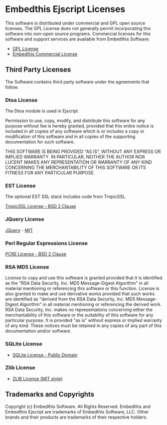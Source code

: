 Embedthis Ejscript Licenses
===

This software is distributed under commercial and GPL open source licenses.
The GPL License does not generally permit incorporating this software into
non-open source programs. Commercial licenses for this software and support
services are available from Embedthis Software.

* [GPL License](http://www.gnu.org/licenses/gpl-2.0.html)
* [Embedthis Commercial License](https://embedthis.com/licensing/)

Third Party Licenses
---

The Software contains third party software under the agreements that follow.

###  Dtoa License

The Dtoa module is used in Ejscript.

Permission to use, copy, modify, and distribute this software for any purpose 
without fee is hereby granted, provided that this entire notice is included 
in all copies of any software which is or includes a copy or modification of 
this software and in all copies of the supporting documentation for such 
software.

THIS SOFTWARE IS BEING PROVIDED "AS IS", WITHOUT ANY EXPRESS OR IMPLIED 
WARRANTY. IN PARTICULAR, NEITHER THE AUTHOR NOR LUCENT MAKES ANY REPRESENTATION
OR WARRANTY OF ANY KIND CONCERNING THE MERCHANTABILITY OF THIS SOFTWARE OR ITS 
FITNESS FOR ANY PARTICULAR PURPOSE.

### EST License

The optional EST SSL stack includes code from TropicSSL.

[TropicSSL License - BSD 2 Clause](http://opensource.org/licenses/BSD-2-Clause)


### JQuery License

[JQuery](http://jquery.org/license/) - [MIT](http://opensource.org/licenses/MIT)


### Perl Regular Expressions License

[PCRE License - BSD 2 Clause](http://opensource.org/licenses/BSD-2-Clause)


### RSA MD5 License

License to copy and use this software is granted provided that it is identified 
as the "RSA Data Security, Inc. MD5 Message-Digest Algorithm" in all material 
mentioning or referencing this software or this function. License is also 
granted to make and use derivative works provided that such works are 
identified as "derived from the RSA Data Security, Inc. MD5 Message-Digest 
Algorithm" in all material mentioning or referencing the derived work. RSA Data
Security, Inc. makes no representations concerning either the merchantability 
of this software or the suitability of this software for any particular 
purpose. It is provided "as is" without express or implied warranty of any 
kind. These notices must be retained in any copies of any part of this 
documentation and/or software. 


### SQLite License

* [SQLite License - Public Domain](ttp://embedthis.com/licensing/index.html)


### Zlib License

* [ZLIB License (MIT style)](http://www.zlib.net/zlib_license.html)


Trademarks and Copyrights
---
Copyright (c) Embedthis Software. All Rights Reserved.
Embedthis and Embedthis Ejscript are trademarks of Embedthis Software, LLC.
Other brands and their products are trademarks of their respective holders.
